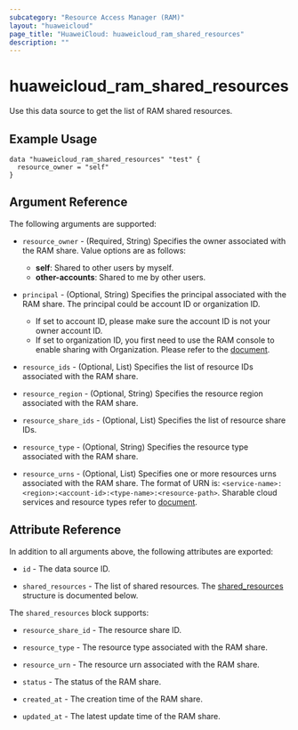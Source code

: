 ```yaml
---
subcategory: "Resource Access Manager (RAM)"
layout: "huaweicloud"
page_title: "HuaweiCloud: huaweicloud_ram_shared_resources"
description: ""
---
```


# huaweicloud_ram_shared_resources

Use this data source to get the list of RAM shared resources.

## Example Usage

```hcl
data "huaweicloud_ram_shared_resources" "test" {
  resource_owner = "self"
}
```

## Argument Reference

The following arguments are supported:

* `resource_owner` - (Required, String) Specifies the owner associated with the RAM share.
  Value options are as follows:
    + **self**: Shared to other users by myself.
    + **other-accounts**: Shared to me by other users.

* `principal` - (Optional, String) Specifies the principal associated with the RAM share.
  The principal could be account ID or organization ID.
  + If set to account ID, please make sure the account ID is not your owner account ID.
  + If set to organization ID, you first need to use the RAM console to enable sharing with Organization. Please refer
  to the [document](https://support.huaweicloud.com/intl/en-us/qs-ram/ram_02_0004.html).

* `resource_ids` - (Optional, List) Specifies the list of resource IDs associated with the RAM share.

* `resource_region` - (Optional, String) Specifies the resource region associated with the RAM share.

* `resource_share_ids` - (Optional, List) Specifies the list of resource share IDs.

* `resource_type` - (Optional, String) Specifies the resource type associated with the RAM share.

* `resource_urns` - (Optional, List) Specifies one or more resources urns associated with the
  RAM share. The format of URN is: `<service-name>:<region>:<account-id>:<type-name>:<resource-path>`.
  Sharable cloud services and resource types refer to
  [document](https://support.huaweicloud.com/intl/en-us/productdesc-ram/ram_01_0007.html).

## Attribute Reference

In addition to all arguments above, the following attributes are exported:

* `id` - The data source ID.

* `shared_resources` - The list of shared resources.
  The [shared_resources](#attrblock--shared_resources) structure is documented below.

<a name="attrblock--shared_resources"></a>
The `shared_resources` block supports:

* `resource_share_id` - The resource share ID.

* `resource_type` - The resource type associated with the RAM share.

* `resource_urn` - The resource urn associated with the RAM share.

* `status` - The status of the RAM share.

* `created_at` - The creation time of the RAM share.

* `updated_at` - The latest update time of the RAM share.
